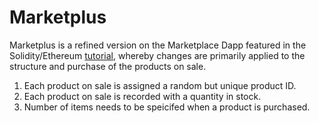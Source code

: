 # Marketplus
Marketplus is a refined version on the Marketplace Dapp featured in the Solidity/Ethereum [tutorial](https://www.dappuniversity.com/articles/how-to-build-a-blockchain-app), whereby changes are primarily applied to the structure and purchase of the products on sale.
1. Each product on sale is assigned a random but unique product ID.
2. Each product on sale is recorded with a quantity in stock.
3. Number of items needs to be speicifed when a product is purchased.


